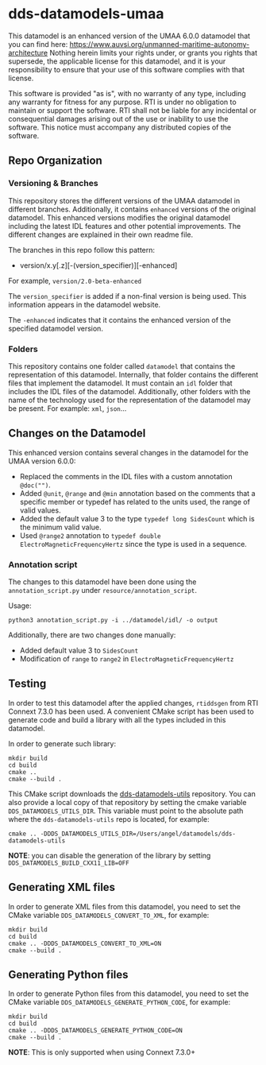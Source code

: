 # dds-datamodels-umaa

This datamodel is an enhanced version of the UMAA 6.0.0 datamodel
that you can find here: https://www.auvsi.org/unmanned-maritime-autonomy-architecture
Nothing herein limits your rights under, or grants you rights that supersede,
the applicable license for this datamodel, and it is your responsibility to
ensure that your use of this software complies with that license.

This software is provided "as is", with no warranty of any type, including any
warranty for fitness for any purpose. RTI is under no obligation to maintain or
support the software. RTI shall not be liable for any incidental or
consequential damages arising out of the use or inability to use the software.
This notice must accompany any distributed copies of the software.

## Repo Organization

### Versioning & Branches

This repository stores the different versions of the UMAA datamodel in
different branches. Additionally, it contains `enhanced` versions of the
original datamodel. This enhanced versions modifies the original datamodel
including the latest IDL features and other potential improvements. The
different changes are explained in their own readme file.

The branches in this repo follow this pattern:

 - version/x.y\[.z\]\[-(version_specifier)\]\[-enhanced\]

For example, `version/2.0-beta-enhanced`

The `version_specifier` is added if a non-final version is being used. This
information appears in the datamodel website.

The `-enhanced` indicates that it contains the enhanced version of the specified
datamodel version.

### Folders

This repository contains one folder called `datamodel` that contains the
representation of this datamodel. Internally, that folder contains the different
files that implement the datamodel. It must contain an `idl` folder that
includes the IDL files of the datamodel. Additionally, other folders with the
name of the technology used for the representation of the datamodel may be
present. For example: `xml`, `json`...

## Changes on the Datamodel

This enhanced version contains several changes in the datamodel for the
UMAA version 6.0.0:

 - Replaced the comments in the IDL files with a custom annotation `@doc("")`.
 - Added `@unit`, `@range` and `@min` annotation based on the comments that a
   specific member or typedef has related to the units used, the range of valid
   values.
 - Added the default value 3 to the type `typedef long SidesCount` which is
   the minimum valid value.
 - Used `@range2` annotation to `typedef double ElectroMagneticFrequencyHertz`
   since the type is used in a sequence.

### Annotation script

The changes to this datamodel have been done using the `annotation_script.py`
under `resource/annotation_script`.

Usage:
```
python3 annotation_script.py -i ../datamodel/idl/ -o output
```

Additionally, there are two changes done manually:
  - Added default value 3 to `SidesCount`
  - Modification of `range` to `range2` in `ElectroMagneticFrequencyHertz`

## Testing

In order to test this datamodel after the applied changes, `rtiddsgen` from
RTI Connext 7.3.0 has been used. A convenient CMake script has been used to
generate code and build a library with all the types included in this datamodel.

In order to generate such library:
```
mkdir build
cd build
cmake ..
cmake --build .
```

This CMake script downloads the
[dds-datamodels-utils](https://github.com/rticommunity/dds-datamodels-utils)
repository. You can also provide a local copy of that repository by setting the
cmake variable `DDS_DATAMODELS_UTILS_DIR`. This variable must point to the
absolute path where the `dds-datamodels-utils` repo is located, for example:

```
cmake .. -DDDS_DATAMODELS_UTILS_DIR=/Users/angel/datamodels/dds-datamodels-utils
```

**NOTE**: you can disable the generation of the library by setting
`DDS_DATAMODELS_BUILD_CXX11_LIB=OFF`

## Generating XML files

In order to generate XML files from this datamodel, you need to set the CMake
variable `DDS_DATAMODELS_CONVERT_TO_XML`, for example:

```
mkdir build
cd build
cmake .. -DDDS_DATAMODELS_CONVERT_TO_XML=ON
cmake --build .
```

## Generating Python files

In order to generate Python files from this datamodel, you need to set the CMake
variable `DDS_DATAMODELS_GENERATE_PYTHON_CODE`, for example:

```
mkdir build
cd build
cmake .. -DDDS_DATAMODELS_GENERATE_PYTHON_CODE=ON
cmake --build .
```

**NOTE**: This is only supported when using Connext 7.3.0+

